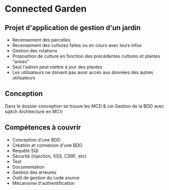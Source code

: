 # Connected Garden

## Projet d'application de gestion d'un jardin

- Recensement des parcelles
- Recensement des cultures faites ou en cours avec leurs infos
- Gestion des rotations
- Proposition de culture en fonction des précédentes cultures et plantes "amies"
- Seul l'admin peut mettre à jour des plantes
- Les utilisateurs ne doivent pas avoir accès aux données des autres utilisateurs

## Conception

Dans le dossier conception se trouve les MCD & cie
Gestion de la BDD avec sqitch
Architecture en MCV

## Compétences à couvrir

- Conception d'une BDD
- Création et connexion d'une BDD
- Requête SQl
- Sécurité (injection, XSS, CSRF, etc)
- Test
- Documentation
- Gestion des erreures
- Outil de gestion du code source
- Mécanisme d'authentification
